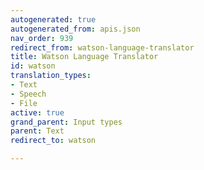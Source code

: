 ```yaml
---
autogenerated: true
autogenerated_from: apis.json
nav_order: 939
redirect_from: watson-language-translator
title: Watson Language Translator
id: watson
translation_types:
- Text
- Speech
- File
active: true
grand_parent: Input types
parent: Text
redirect_to: watson

---
```


